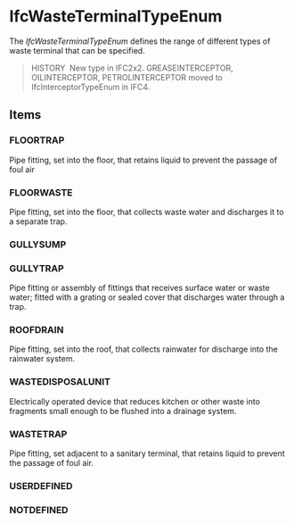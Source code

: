 # IfcWasteTerminalTypeEnum

The _IfcWasteTerminalTypeEnum_ defines the range of different types of waste terminal that can be specified.

> HISTORY&nbsp; New type in IFC2x2. GREASEINTERCEPTOR, OILINTERCEPTOR, PETROLINTERCEPTOR moved to IfcInterceptorTypeEnum in IFC4.

## Items

### FLOORTRAP
Pipe fitting, set into the floor, that retains liquid to prevent the passage of foul air

### FLOORWASTE
Pipe fitting, set into the floor, that collects waste water and discharges it to a separate trap.

### GULLYSUMP


### GULLYTRAP
Pipe fitting or assembly of fittings that receives surface water or waste water; fitted with a grating or sealed cover that discharges water through a trap.

### ROOFDRAIN
Pipe fitting, set into the roof, that collects rainwater for discharge into the rainwater system.

### WASTEDISPOSALUNIT
Electrically operated device that reduces kitchen or other waste into fragments small enough to be flushed into a drainage system.

### WASTETRAP
Pipe fitting, set adjacent to a sanitary terminal, that retains liquid to prevent the passage of foul air.

### USERDEFINED


### NOTDEFINED

